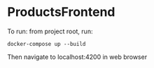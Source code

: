 # ProductsFrontend

To run: from project root, run:

`docker-compose up --build`

Then navigate to localhost:4200 in web browser